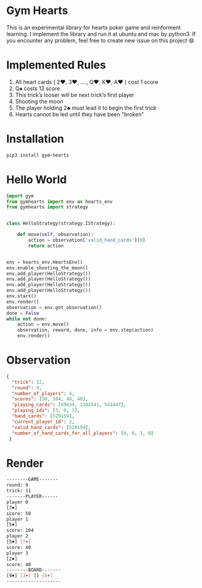 # Gym Hearts

This is an experimental library for hearts poker game and reinforment learning.
I implement the library and run it at ubuntu and mac by python3.
If you encounter any problem, feel free to create new issue on this project :smile:


# Implemented Rules

1. All heart cards ( 2♥, 3♥, …., Q♥, K♥, A♥ ) cost 1 score
2. Q♠ costs 13 score
3. This trick’s looser will be next trick’s first player
4. Shooting the moon
5. The player holding 2♣ must lead it to begin the first trick
6. Hearts cannot be led until they have been "broken"

# Installation

```sh
pip3 install gym-hearts
```

# Hello World

```python
import gym
from gymhearts import env as hearts_env
from gymhearts import strategy


class HelloStrategy(strategy.IStrategy):

    def move(self, observation):
        action = observation['valid_hand_cards'][0]
        return action


env = hearts_env.HeartsEnv()
env.enable_shooting_the_moon()
env.add_player(HelloStrategy())
env.add_player(HelloStrategy())
env.add_player(HelloStrategy())
env.add_player(HelloStrategy())
env.start()
env.render()
observation = env.get_observation()
done = False
while not done:
    action = env.move()
    observation, reward, done, info = env.step(action)
    env.render()
```

# Observation

```json
{
  "trick": 12, 
  "round": 9, 
  "number_of_players": 4, 
  "scores": [50, 104, 40, 40], 
  "playing_cards": [69634, 2102541, 541447], 
  "playing_ids": [3, 0, 1], 
  "hand_cards": [529159], 
  "current_player_id": 2, 
  "valid_hand_cards": [529159], 
  "number_of_hand_cards_for_all_players": [0, 0, 1, 0]
 }
```

# Render

```sh
--------GAME-------
round: 9
trick: 11
-------PLAYER------
player 0
[7♠]
score: 50
player 1
[5♦]
score: 104
player 2
[5♠] [T♠]
score: 40
player 3
[2♠]
score: 40
--------BOARD-------
[9♠] [3♦] [] [8♦]
--------------------
```

